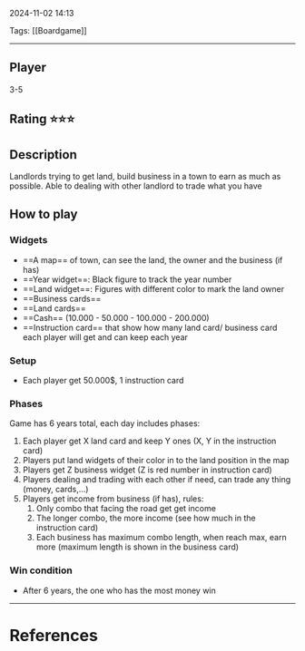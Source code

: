 2024-11-02 14:13

Tags: [[Boardgame]]

---

## Player
3-5
## Rating ⭐⭐⭐
## Description
Landlords trying to get land, build business in a town to earn as much as possible. Able to dealing with other landlord to trade what you have
## How to play
### Widgets
- ==A map== of town, can see the land, the owner and the business (if has)
- ==Year widget==: Black figure to track the year number
- ==Land widget==: Figures with different color to mark the land owner
- ==Business cards==
- ==Land cards==
- ==Cash== (10.000 - 50.000 - 100.000 - 200.000)
- ==Instruction card== that show how many land card/ business card each player will get and can keep each year
### Setup
- Each player get 50.000$, 1 instruction card
### Phases
Game has 6 years total, each day includes phases:
1. Each player get X land card and keep Y ones (X, Y in the instruction card)
2. Players put land widgets of their color in to the land position in the map
3. Players get Z business widget (Z is red number in instruction card)
4. Players dealing and trading with each other if need, can trade any thing (money, cards,...)
5. Players get income from business (if has), rules:
	1. Only combo that facing the road get get income
	2. The longer combo, the more income (see how much in the instruction card)
	3. Each business has maximum combo length, when reach max, earn more (maximum length is shown in the business card)
### Win condition
- After 6 years, the one who has the most money win

---
# References